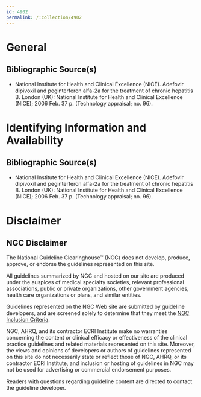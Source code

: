 ```yaml
---
id: 4902
permalink: /:collection/4902
---
```


# General

## Bibliographic Source(s)

- National Institute for Health and Clinical Excellence (NICE). Adefovir dipivoxil and peginterferon alfa-2a for the treatment of chronic hepatitis B. London (UK): National Institute for Health and Clinical Excellence (NICE); 2006 Feb. 37 p. (Technology appraisal; no. 96).

# Identifying Information and Availability

## Bibliographic Source(s)

- National Institute for Health and Clinical Excellence (NICE). Adefovir dipivoxil and peginterferon alfa-2a for the treatment of chronic hepatitis B. London (UK): National Institute for Health and Clinical Excellence (NICE); 2006 Feb. 37 p. (Technology appraisal; no. 96).

# Disclaimer

## NGC Disclaimer

The National Guideline Clearinghouse™ (NGC) does not develop, produce, approve, or endorse the guidelines represented on this site.

All guidelines summarized by NGC and hosted on our site are produced under the auspices of medical specialty societies, relevant professional associations, public or private organizations, other government agencies, health care organizations or plans, and similar entities.

Guidelines represented on the NGC Web site are submitted by guideline developers, and are screened solely to determine that they meet the [NGC Inclusion Criteria](/help-and-about/summaries/inclusion-criteria).

NGC, AHRQ, and its contractor ECRI Institute make no warranties concerning the content or clinical efficacy or effectiveness of the clinical practice guidelines and related materials represented on this site. Moreover, the views and opinions of developers or authors of guidelines represented on this site do not necessarily state or reflect those of NGC, AHRQ, or its contractor ECRI Institute, and inclusion or hosting of guidelines in NGC may not be used for advertising or commercial endorsement purposes.

Readers with questions regarding guideline content are directed to contact the guideline developer.

